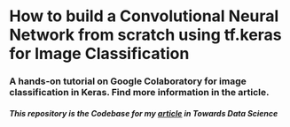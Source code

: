 # How to build a Convolutional Neural Network from scratch using tf.keras for Image Classification
### A hands-on tutorial on Google Colaboratory for image classification in Keras. Find more information in the article.

#### *This repository is the Codebase for my [article](https://towardsdatascience.com/how-to-build-a-convolutional-neural-network-from-scratch-using-tf-keras-for-image-classification-ee4482de8453) in Towards Data Science*
